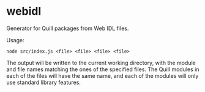 # webidl
Generator for Quill packages from Web IDL files.

Usage:
```
node src/index.js <file> <file> <file> <file>
```
The output will be written to the current working directory, with the module and file names matching the ones of the specified files. The Quill modules in each of the files will have the same name, and each of the modules will only use standard library features.